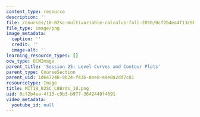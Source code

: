 ```yaml
---
content_type: resource
description: ''
file: /courses/18-02sc-multivariable-calculus-fall-2010/0cf2b4ea4f13c9b3b9773642449f4691_MIT18_02SC_L8Brds_10.png
file_type: image/png
image_metadata:
  caption: ''
  credit: ''
  image-alt: ''
learning_resource_types: []
ocw_type: OCWImage
parent_title: 'Session 25: Level Curves and Contour Plots'
parent_type: CourseSection
parent_uid: 1d647248-9b24-f436-8ee8-e9e8a2dd7c81
resourcetype: Image
title: MIT18_02SC_L8Brds_10.png
uid: 0cf2b4ea-4f13-c9b3-b977-3642449f4691
video_metadata:
  youtube_id: null
---
```

